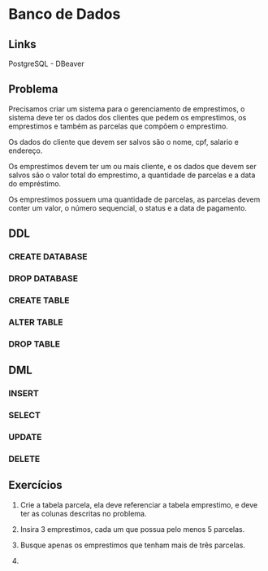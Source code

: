 # Banco de Dados

## Links

PostgreSQL - 
DBeaver

## Problema

Precisamos criar um sistema para o gerenciamento de emprestimos, o sistema deve ter os dados dos clientes que pedem os emprestimos, os emprestimos e também as 
parcelas que compõem o emprestimo.

Os dados do cliente que devem ser salvos são o nome, cpf, salario e endereço.

Os emprestimos devem ter um ou mais cliente, e os dados que devem ser salvos são o valor total do emprestimo, a quantidade de parcelas e a data do empréstimo.

Os emprestimos possuem uma quantidade de parcelas, as parcelas devem conter um valor, o número sequencial, o status e a data de pagamento.

## DDL

### CREATE DATABASE

### DROP DATABASE

### CREATE TABLE

### ALTER TABLE

### DROP TABLE

## DML

### INSERT

### SELECT

### UPDATE

### DELETE

## Exercícios

1) Crie a tabela parcela, ela deve referenciar a tabela emprestimo, e deve ter as colunas descritas no problema.

2) Insira 3 emprestimos, cada um que possua pelo menos 5 parcelas.

3) Busque apenas os emprestimos que tenham mais de três parcelas.

4)
